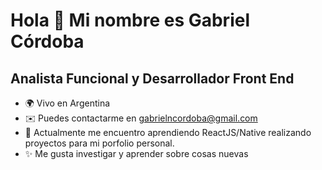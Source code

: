 Hola 👋 Mi nombre es Gabriel Córdoba
====================================

Analista Funcional y Desarrollador Front End
--------------------------------------

* 🌍 Vivo en Argentina
* ✉️ Puedes contactarme en [gabrielncordoba@gmail.com](mailto:gabrielncordoba@gmail.com)[](mailto:gabrielncordoba@gmail.com)
* 🧠 Actualmente me encuentro aprendiendo ReactJS/Native realizando proyectos para mi porfolio personal.
* ✨ Me gusta investigar y aprender sobre cosas nuevas


